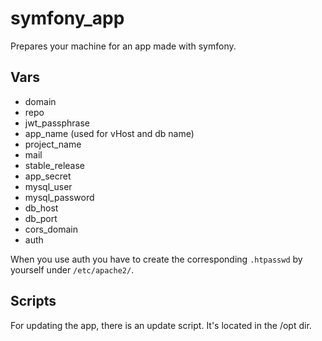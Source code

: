 # symfony_app

Prepares your machine for an app made with symfony.

## Vars

- domain
- repo
- jwt_passphrase
- app_name (used for vHost and db name)
- project_name
- mail
- stable_release
- app_secret
- mysql_user
- mysql_password
- db_host
- db_port
- cors_domain
- auth

When you use auth you have to create the corresponding `.htpasswd` by yourself under `/etc/apache2/`.

## Scripts

For updating the app, there is an update script. It's located in the /opt dir.
